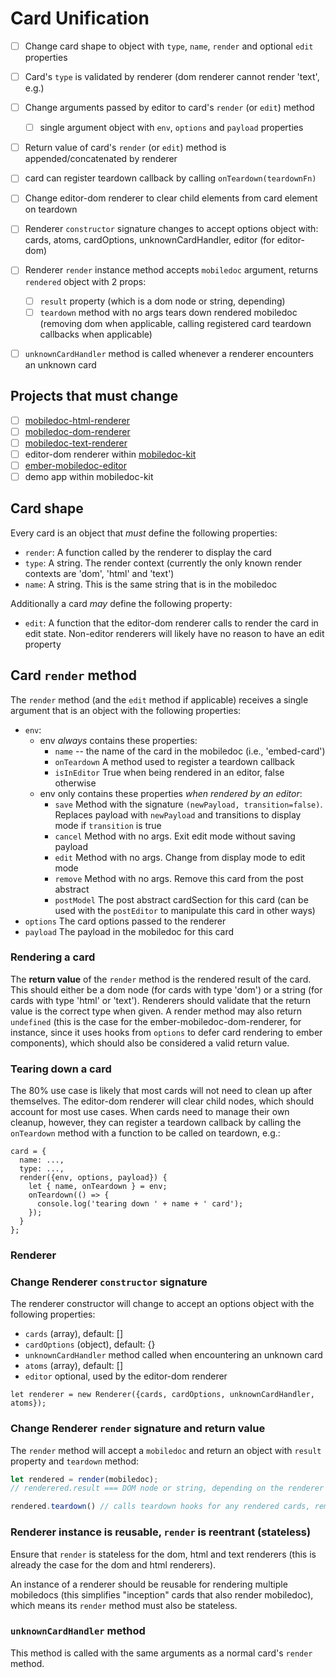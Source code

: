 # Card Unification

  * [ ] Change card shape to object with `type`, `name`, `render` and optional `edit` properties
  * [ ] Card's `type` is validated by renderer (dom renderer cannot render 'text', e.g.)
  * [ ] Change arguments passed by editor to card's `render` (or `edit`) method
    * [ ] single argument object with `env`, `options` and `payload` properties
  * [ ] Return value of card's `render` (or `edit`) method is appended/concatenated by renderer
  * [ ] card can register teardown callback by calling `onTeardown(teardownFn)`
  * [ ] Change editor-dom renderer to clear child elements from card element on teardown
  * [ ] Renderer `constructor` signature changes to accept options object with: cards, atoms, cardOptions, unknownCardHandler, editor (for editor-dom)
  * [ ] Renderer `render` instance method accepts `mobiledoc` argument, returns `rendered` object with 2 props:
    * [ ] `result` property (which is a dom node or string, depending)
    * [ ] `teardown` method with no args tears down rendered mobiledoc (removing dom when applicable, calling registered card teardown callbacks when applicable)
  * [ ] `unknownCardHandler` method is called whenever a renderer encounters an unknown card


## Projects that must change

 * [ ] [mobiledoc-html-renderer](https://github.com/bustlelabs/mobiledoc-html-renderer)
 * [ ] [mobiledoc-dom-renderer](https://github.com/bustlelabs/mobiledoc-dom-renderer)
 * [ ] [mobiledoc-text-renderer](https://github.com/bustlelabs/mobiledoc-text-renderer)
 * [ ] editor-dom renderer within [mobiledoc-kit](https://github.com/bustlelabs/mobiledoc-kit)
 * [ ] [ember-mobiledoc-editor](https://github.com/bustlelabs/ember-mobiledoc-editor)
 * [ ] demo app within mobiledoc-kit

## Card shape

Every card is an object that *must* define the following properties:
 * `render`: A function called by the renderer to display the card
 * `type`: A string. The render context (currently the only known render contexts are 'dom', 'html' and 'text')
 * `name`: A string. This is the same string that is in the mobiledoc

Additionally a card *may* define the following property:

 * `edit`: A function that the editor-dom renderer calls to render the card in edit state. Non-editor renderers will likely have no reason to have an edit property

## Card `render` method

The `render` method (and the `edit` method if applicable) receives a single argument that is an object with the following properties:

  * `env`:
    * env *always* contains these properties:
      * `name` -- the name of the card in the mobiledoc (i.e., 'embed-card')
      * `onTeardown` A method used to register a teardown callback
      * `isInEditor` True when being rendered in an editor, false otherwise
    * env only contains these properties *when rendered by an editor*:
      * `save` Method with the signature `(newPayload, transition=false)`. Replaces payload with `newPayload` and transitions to display mode if `transition` is true
      * `cancel` Method with no args. Exit edit mode without saving payload
      * `edit` Method with no args. Change from display mode to edit mode
      * `remove` Method with no args. Remove this card from the post abstract
      * `postModel` The post abstract cardSection for this card (can be used with the `postEditor` to manipulate this card in other ways)
  * `options` The card options passed to the renderer
  * `payload` The payload in the mobiledoc for this card

### Rendering a card

The **return value** of the `render` method is the rendered result of the card. This should either be a dom node (for cards with type 'dom') or a string (for cards with type 'html' or 'text'). Renderers should validate that the return value is the correct type when given. A render method may also return `undefined` (this is the case for the ember-mobiledoc-dom-renderer, for instance, since it uses hooks from `options` to defer card rendering to ember components), which should also be considered a valid return value.

### Tearing down a card

The 80% use case is likely that most cards will not need to clean up after themselves. The editor-dom renderer will clear child nodes, which should account for most use cases.
When cards need to manage their own cleanup, however, they can register a teardown callback by calling the `onTeardown` method with a function to be called on teardown, e.g.:

```
card = {
  name: ...,
  type: ...,
  render({env, options, payload}) {
    let { name, onTeardown } = env;
    onTeardown(() => {
      console.log('tearing down ' + name + ' card');
    });
  }
};
```

### Renderer

### Change Renderer `constructor` signature

The renderer constructor will change to accept an options object with the following properties:
  * `cards` (array), default: []
  * `cardOptions` (object), default: {}
  * `unknownCardHandler` method called when encountering an unknown card
  * `atoms` (array), default: []
  * `editor` optional, used by the editor-dom renderer
```
let renderer = new Renderer({cards, cardOptions, unknownCardHandler, atoms});
```

### Change Renderer `render` signature and return value

The `render` method will accept a `mobiledoc` and return an object with `result` property and `teardown` method:

```javascript
let rendered = render(mobiledoc);
// renderered.result === DOM node or string, depending on the renderer

rendered.teardown() // calls teardown hooks for any rendered cards, removes the rendered.result if it is attached
```

### Renderer instance is reusable, `render` is reentrant (stateless)

Ensure that `render` is stateless for the dom, html and text renderers (this is already the case for the dom and html renderers).

An instance of a renderer should be reusable for rendering multiple mobiledocs (this simplifies "inception" cards that also render mobiledoc), which means its `render` method must also be stateless.

### `unknownCardHandler` method

This method is called with the same arguments as a normal card's `render` method.
